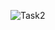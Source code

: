 ![Task2](https://github.com/venkatesh6226/technity-tasks/assets/117913588/8fd04340-c22d-4291-8e89-f83e1dee101c)
